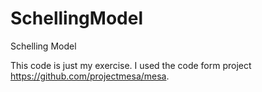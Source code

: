 # SchellingModel
Schelling Model

This code is just my exercise. I used the code form project https://github.com/projectmesa/mesa.
